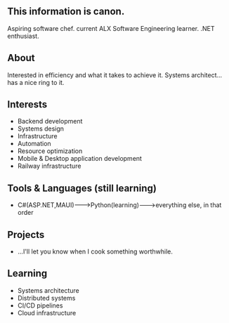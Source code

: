 ## This information is canon.

Aspiring software chef. current ALX Software Engineering learner. .NET enthusiast.

## About

Interested in efficiency and what it takes to achieve it.
Systems architect... has a nice ring to it.

## Interests

- Backend development
- Systems design
- Infrastructure
- Automation
- Resource optimization
- Mobile & Desktop application development
- Railway infrastructure

## Tools & Languages (still learning)

-  C#(ASP.NET,MAUI)--->Python(learning)--->everything else, in that order

## Projects

- ...I'll let you know when I cook something worthwhile.

## Learning

- Systems architecture
- Distributed systems
- CI/CD pipelines
- Cloud infrastructure



